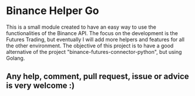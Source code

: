 # Binance Helper Go
This is a small module created to have an easy way to use the functionalities of the Binance API. The focus on the development is the Futures Trading, but eventually I will add more helpers and features for all the other environment. The objective of this project is to have a good alternative of the project "binance-futures-connector-python", but using Golang.
## Any help, comment, pull request, issue or advice is very welcome :)
